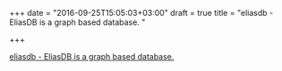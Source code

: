 +++
date = "2016-09-25T15:05:03+03:00"
draft = true
title = "eliasdb - EliasDB is a graph based database. "

+++

<p><a href="https://t.co/iQ9Aim1mfm">eliasdb - EliasDB is a graph based database. </a></p>
